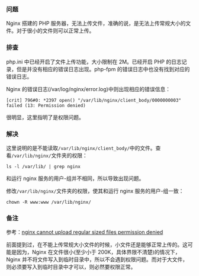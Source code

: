 
### 问题
Nginx 搭建的 PHP 服务器，无法上传文件，准确的说，是无法上传常规大小的文件。对于很小的文件则可以正常上传。

### 排查
php.ini 中已经开启了文件上传功能，大小限制在 2M。已经开启 PHP 的日志记录，但是并没有相应的错误日志出现。php-fpm 的错误日志中也没有找到对应的错误日志。

Nginx 的错误日志(/var/log/nginx/error.log)中则出现相应的错误信息：

```
[crit] 796#0: *2397 open() "/var/lib/nginx/client_body/0000000003" failed (13: Permission denied)
```

很明显，这里指明了是权限问题。

### 解决
这里说明的是不能读取`/var/lib/nginx/client_body/`中的文件。查看`/var/lib/nginx/`文件夹的权限：

```
ls -l /var/lib/ | grep nginx
```

和运行 nginx 服务的用户-组并不相同，所以导致出现问题。

修改`/var/lib/nginx/`文件夹的权限，使其和运行 nginx 服务的用户-组一致：

```
chown -R www:www /var/lib/nginx/
```

### 备注
参考：[nginx cannot upload regular sized files permission denied](https://blog.lysender.com/2015/05/nginx-cannot-upload-regular-sized-files-permission-denied/)

前面提到过，在不能上传常规大小文件的时候，小文件还是能够正常上传的。这可能是因为，Nginx 在文件很小(至少小于 200K，具体界限不清楚)的情况下，Nginx 并不将文件写入到临时目录中，所以不会遇到权限问题。而对于大文件，则必须要写入到临时目录中才可以，则必然要权限正常。

